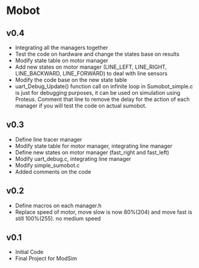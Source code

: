 
# Mobot
## v0.4
- Integrating all the managers together
- Test the code on hardware and change the states base on results
- Modify state table on motor manager
- Add new states on motor manager (LINE_LEFT, LINE_RIGHT, LINE_BACKWARD, LINE_FORWARD) to deal with line sensors
- Modify the code base on the new state table
- uart_Debug_Update() function call on infinite loop in Sumobot_simple.c is just for debugging purposes, it can be used on simulation using Proteus. Comment that line to remove the delay for the action of each manager if you will test the code on actual sumobot.
## v0.3
- Define line tracer manager
- Modify state table for motor manager, integrating line manager
- Define new states on motor manager (fast_right and fast_left)
- Modify uart_debug.c, integrating line manager
- Modify simple_sumobot.c
- Added comments on the code
## v0.2
- Define macros on each manager.h
- Replace speed of motor, move slow is now 80%(204) and move fast is still 100%(255). no medium speed
## v0.1
- Initial Code
- Final Project for ModSim
